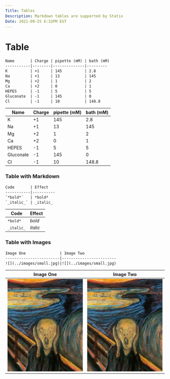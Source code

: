 ```yaml
---
Title: Tables
Description: Markdown tables are supported by Statix
Date: 2021-09-25 6:32PM EST
---
```


# Table

```
Name       | Charge | pipette (mM) | bath (mM)      
-----------|--------|--------------|---------
K          | +1     | 145          | 2.8
Na         | +1     | 13           | 145
Mg         | +2     | 1            | 2
Ca         | +2     | 0            | 1
HEPES      | -1     | 5            | 5
Gluconate  | -1     | 145          | 0           
Cl         | -1     | 10           | 148.8
```

Name       | Charge | pipette (mM) | bath (mM)      
-----------|--------|--------------|---------
K          | +1     | 145          | 2.8
Na         | +1     | 13           | 145
Mg         | +2     | 1            | 2
Ca         | +2     | 0            | 1
HEPES      | -1     | 5            | 5
Gluconate  | -1     | 145          | 0           
Cl         | -1     | 10           | 148.8

### Table with Markdown

```text
Code       | Effect
-----------|----------
`*bold*`   | *bold*
`_italic_` | _italic_
```

Code       | Effect
-----------|----------
`*bold*`   | *bold*
`_italic_` | _italic_

### Table with Images

```text
Image One               | Image Two
------------------------|------------------------
![](../images/small.jpg)|![](../images/small.jpg)
```

Image One               | Image Two
------------------------|------------------------
![](../images/small.jpg)|![](../images/small.jpg)